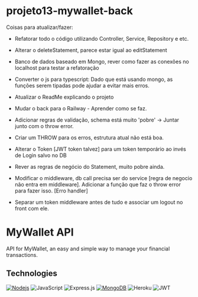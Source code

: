 # projeto13-mywallet-back

Coisas para atualizar/fazer:

- Refatorar todo o código utilizando Controller, Service, Repository e etc.
- Alterar o deleteStatement, parece estar igual ao editStatement
- Banco de dados baseado em Mongo, rever como fazer as conexões no localhost para testar a refatoração
- Converter o js para typescript: Dado que está usando mongo, as funções serem tipadas pode ajudar a evitar mais erros.
- Atualizar o ReadMe explicando o projeto
- Mudar o back para o Railway - Aprender como se faz. 
- Adicionar regras de validação, schema está muito 'pobre' -> Juntar junto com o throw error.
- Criar um THROW para os erros, estrutura atual não está boa.
- Alterar o Token [JWT token talvez] para um token temporário ao invés de Login salvo no DB
- Rever as regras de negócio do Statement, muito pobre ainda.

- Modificar o middleware, db call precisa ser do service [regra de negocio não entra em middleware].
Adicionar a função que faz o throw error para fazer isso. [Erro handler]
- Separar um token middleware antes de tudo e associar um logout no front com ele.

# MyWallet API

API for MyWallet, an easy and simple way to manage your financial transactions. 

## Technologies

  [![Nodejs](https://img.shields.io/badge/Node.js-43853D?style=for-the-badge&logo=node.js&logoColor=white)](https://nodejs.org/en/docs/)
  ![JavaScript](https://img.shields.io/badge/javascript-%23323330.svg?style=for-the-badge&logo=javascript&logoColor=%23F7DF1E)
  ![Express.js](https://img.shields.io/badge/express.js-%23404d59.svg?style=for-the-badge&logo=express&logoColor=%2361DAFB)
  [![MongoDB](https://img.shields.io/badge/MongoDB-%234ea94b.svg?style=for-the-badge&logo=mongodb&logoColor=white)](https://www.mongodb.com/docs/)
  ![Heroku](https://img.shields.io/badge/heroku-%23430098.svg?style=for-the-badge&logo=heroku&logoColor=white)
  ![JWT](https://img.shields.io/badge/JWT-black?style=for-the-badge&logo=JSON%20web%20tokens)


